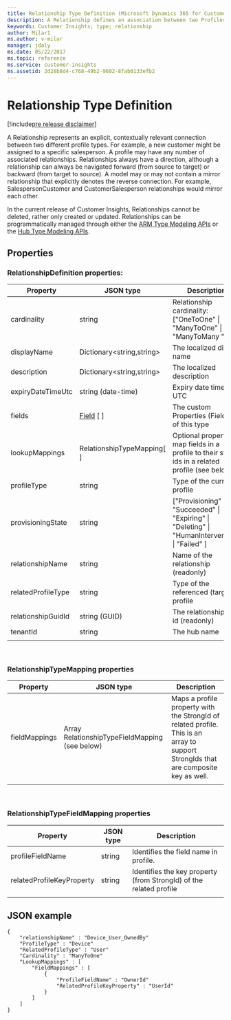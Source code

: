 ```yaml
---
title: Relationship Type Definition (Microsoft Dynamics 365 for Customer Insights) | MicrosoftDocs
description: A Relationship defines an association between two Profiles.
keywords: Customer Insights; type; relationship
author: Milar1
ms.author: v-milar
manager: jdaly
ms.date: 05/22/2017
ms.topic: reference
ms.service: customer-insights 
ms.assetid: 2d28b8d4-c768-49b2-9602-8fab0133efb2
---
```


Relationship Type Definition
===========================

[!include[pre release disclaimer](../../../includes/cc-beta-prerelease-disclaimer.md)]

A Relationship represents an explicit, contextually relevant connection between two different profile types. For example, a new customer might be assigned to a specific salesperson. A profile may have any number of associated relationships. Relationships always have a direction, although a relationship can always be navigated forward (from source to target) or backward (from target to source). A model may or may not contain a mirror relationship that explicitly denotes the reverse connection. For example, SalespersonCustomer and CustomerSalesperson relationships would mirror each other.

In the current release of Customer Insights, Relationships cannot be deleted, rather only created or updated. Relationships can be programmatically managed through either the [ARM Type Modeling APIs](../arm/typemodeling.md) or the [Hub Type Modeling APIs](../hub/typemodeling.md).

## Properties

<!-- Keys for a Relationship enable the lookup of a specific profile instance. Keys can consist of a single property, or a tuple 
of properties. The key value(s) have to be unique for each profile instance of that type. The primary key for every type is a system generated property called *relationshipGuidId*.  -->


### RelationshipDefinition properties:
|**Property**|**JSON type**|**Description**|  
| ---------- | ----------- | ------------- |   
|cardinality | string | Relationship cardinality: ["OneToOne" \| "ManyToOne" \| "ManyToMany "] |
|displayName|Dictionary\<string,string\>|The localized display name|
|description|Dictionary\<string,string\>|The localized description|
|expiryDateTimeUtc | string (date-time) | Expiry date time in UTC |
|fields|[Field](./field.md) [ ]|The custom Properties (Fields) of this type | 
|lookupMappings | RelationshipTypeMapping[ ] | Optional property to map fields in a profile to their strong ids in a related profile (see below) |
|profileType | string | Type of the current profile |
|provisioningState | string | ["Provisioning" \| "Succeeded" \| "Expiring" \| "Deleting" \| "HumanIntervention" \| "Failed" ] |
|relationshipName | string  | Name of the relationship (readonly) |
|relatedProfileType | string | Type of the referenced (target) profile |
|relationshipGuidId | string (GUID) | The relationship guid id (readonly) |
|tenantId | string | The hub name |
| | | |

<br>

### RelationshipTypeMapping properties
|**Property**|**JSON type**|**Description**|  
| ---------- | ----------- | ------------- |   
| fieldMappings | Array RelationshipTypeFieldMapping (see below) | Maps a profile property with the StrongId of related profile. This is an array to support StrongIds that are composite key as well. |
| | | |

<br>

### RelationshipTypeFieldMapping properties
|**Property**|**JSON type**|**Description**|  
| ---------- | ----------- | ------------- |   
| profileFieldName | string | Identifies the field name in profile. |
| relatedProfileKeyProperty | string | Identifies the key property (from StrongId) of the related profile |
| | | |


## JSON example

~~~{json}
{
    "relationshipName" : "Device_User_OwnedBy"
    "ProfileType" : "Device"
    "RelatedProfileType" : "User"
    "Cardinality" : "ManyToOne"
    "LookupMappings" : [
        "FieldMappings" : [
            {
                "ProfileFieldName" : "OwnerId"
                "RelatedProfileKeyProperty" : "UserId"
            }
        ]
    ]
}
~~~
